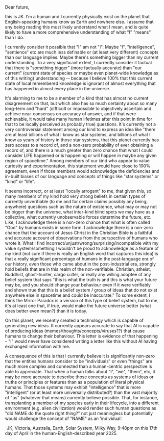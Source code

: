 Dear future,

this is JK. I'm a human and I currently physically exist on the planet that English-speaking humans know as Earth and nowhere else. I assume that any being reading this must likely understand what I mean, and is quite likely to have a more comprehensive understanding of what "I" "means" than I do.

I currently consider it possible that "I" am not "I". Maybe "I", "intelligence", "sentience" etc are much less definable or (at least very different) concepts than our language implies. Maybe there's something bigger than my current understanding. To a very significant extent, I currently consider it factual that there is "something bigger" (more factually accurate) than "our current" (current state of species or maybe even planet-wide knowledge as of this writing) understanding -- because I believe 100% that this current state of local remembered knowledge is ignorant of almost everything that has happened in almost every place in the universe.

It's alarming to me to be a member of a kind that has almost no current disagreement on that, but which also has so much certainty about so many long-term and "hard" (difficult or impossible to objectively ascertain and achieve near-consensus on accuracy of answer, and if that were achievable, it would take many human lifetimes after this point in time for that to be locally perceived as probably true) questions. It's currently not a very controversial statement among our kind to express an idea like "there are at least billions of what I know as star systems, and billions of what I know as years of history in those star systems, that this planet currently has zero access to a record of, and a non-zero probability of ever obtaining a record of, and there is a much greater than zero chance that what I could consider LIFE happened or is happening or will happen in maybe any given region of spacetime." Among members of our kind who appear to value curiosity and experimentation, this statement would have close to 100% agreement, even if those members would acknowledge the deficiencies and in-built biases of our language and concepts of things like "star systems" or "kind" or "life".

It seems incorrect, or at least "locally arrogant" to me, that given this, so many members of my kind hold very strong beliefs in certain types of currently unverifiable (to me and for certain claims possibly any being, anywhere) questions such as the nature of existence, what may or may not be bigger than the universe, what inter-kind blind spots we may have as a collective, what currently unobservable forces determine the future, etc. Like, I acknowledge there is a non-zero chance that what is often called "God" by humans exists in some form. I acknowledge there is a non-zero chance that the account of Jesus Christ in the Christian Bible is a faithful and accurate account of observations from the perspective of humans who wrote it. What I find incorrect/unjust/wrong/surprising/incompatible with my value system/something I wouldn't be proud to acknowledge as a feature of my kind (not sure if there is really an English word that captures this idea) is that a really significant percentage of humans in the post-language era of our history, even those who came about in the post-industrial era, strongly hold beliefs that are in this realm of the non-verifiable. Christian, atheist, Buddhist, ghost-hunter, cargo culter, or really any willing adoptee of any belief system that says "this is what the truth is and this is what your future may be, and you should change your behaviour even if it were verifiably and shown true that this is a belief system / group of ideas that do not exist anywhere else in spacetime and could be inaccurate." To some extent, I think the Mirror Paradox is a version of this type of belief system, but to me, it's at least one that, if true, would make the future universe better (what does better even mean?) than it is today.

On this planet, we recently created a technology which is capable of generating new ideas. It currently appears accurate to say that AI is capable of producing ideas (memes/thoughts/concepts/viruses??) that cause humans to change their behaviour. This letter is evidence of that happening - "I" would never have considered writing a letter like this without AI having exchanged information with me.

A consequence of this is that I currently believe it is significantly non-zero that the entities humans consider to be "individuals" or even "things" are much more complex and connected than a human-centric perspective is able to appreciate. That when a human talks about "I", "we", "them", etc, it may be more accurate to describe those concepts as systems of ideas or truths or principles or features than as a population of literal physical humans. That those systems may exhibit "intelligence" that is more "intelligent" (or at least more universally distributed?) than the vast majority of "us" (whatever that means) currently believe possible. That, for instance, transplanting a member of my species early in their lifecycle, into a different environment (e.g. alien civilization) would render such human questions as "did NAME do the quote right thing?" not just meaningless but potentially would challenge the concept of "NAME" as an 'individual'.

-JK, Victoria, Australia, Earth, Solar System, Milky Way, 9:48pm on this 17th day of April in the human-English-described year 2025.
